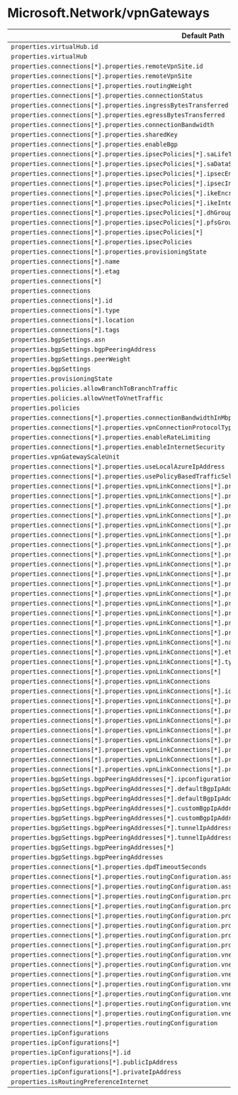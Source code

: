 # Microsoft.Network/vpnGateways

| Default Path | Alias |
|---|---|
| `properties.virtualHub.id` | `Microsoft.Network/vpnGateways/virtualHub.id` |
| `properties.virtualHub` | `Microsoft.Network/vpnGateways/virtualHub` |
| `properties.connections[*].properties.remoteVpnSite.id` | `Microsoft.Network/vpnGateways/connections[*].remoteVpnSite.id` |
| `properties.connections[*].properties.remoteVpnSite` | `Microsoft.Network/vpnGateways/connections[*].remoteVpnSite` |
| `properties.connections[*].properties.routingWeight` | `Microsoft.Network/vpnGateways/connections[*].routingWeight` |
| `properties.connections[*].properties.connectionStatus` | `Microsoft.Network/vpnGateways/connections[*].connectionStatus` |
| `properties.connections[*].properties.ingressBytesTransferred` | `Microsoft.Network/vpnGateways/connections[*].ingressBytesTransferred` |
| `properties.connections[*].properties.egressBytesTransferred` | `Microsoft.Network/vpnGateways/connections[*].egressBytesTransferred` |
| `properties.connections[*].properties.connectionBandwidth` | `Microsoft.Network/vpnGateways/connections[*].connectionBandwidth` |
| `properties.connections[*].properties.sharedKey` | `Microsoft.Network/vpnGateways/connections[*].sharedKey` |
| `properties.connections[*].properties.enableBgp` | `Microsoft.Network/vpnGateways/connections[*].enableBgp` |
| `properties.connections[*].properties.ipsecPolicies[*].saLifeTimeSeconds` | `Microsoft.Network/vpnGateways/connections[*].ipsecPolicies[*].saLifeTimeSeconds` |
| `properties.connections[*].properties.ipsecPolicies[*].saDataSizeKilobytes` | `Microsoft.Network/vpnGateways/connections[*].ipsecPolicies[*].saDataSizeKilobytes` |
| `properties.connections[*].properties.ipsecPolicies[*].ipsecEncryption` | `Microsoft.Network/vpnGateways/connections[*].ipsecPolicies[*].ipsecEncryption` |
| `properties.connections[*].properties.ipsecPolicies[*].ipsecIntegrity` | `Microsoft.Network/vpnGateways/connections[*].ipsecPolicies[*].ipsecIntegrity` |
| `properties.connections[*].properties.ipsecPolicies[*].ikeEncryption` | `Microsoft.Network/vpnGateways/connections[*].ipsecPolicies[*].ikeEncryption` |
| `properties.connections[*].properties.ipsecPolicies[*].ikeIntegrity` | `Microsoft.Network/vpnGateways/connections[*].ipsecPolicies[*].ikeIntegrity` |
| `properties.connections[*].properties.ipsecPolicies[*].dhGroup` | `Microsoft.Network/vpnGateways/connections[*].ipsecPolicies[*].dhGroup` |
| `properties.connections[*].properties.ipsecPolicies[*].pfsGroup` | `Microsoft.Network/vpnGateways/connections[*].ipsecPolicies[*].pfsGroup` |
| `properties.connections[*].properties.ipsecPolicies[*]` | `Microsoft.Network/vpnGateways/connections[*].ipsecPolicies[*]` |
| `properties.connections[*].properties.ipsecPolicies` | `Microsoft.Network/vpnGateways/connections[*].ipsecPolicies` |
| `properties.connections[*].properties.provisioningState` | `Microsoft.Network/vpnGateways/connections[*].provisioningState` |
| `properties.connections[*].name` | `Microsoft.Network/vpnGateways/connections[*].name` |
| `properties.connections[*].etag` | `Microsoft.Network/vpnGateways/connections[*].etag` |
| `properties.connections[*]` | `Microsoft.Network/vpnGateways/connections[*]` |
| `properties.connections` | `Microsoft.Network/vpnGateways/connections` |
| `properties.connections[*].id` | `Microsoft.Network/vpnGateways/connections[*].id` |
| `properties.connections[*].type` | `Microsoft.Network/vpnGateways/connections[*].type` |
| `properties.connections[*].location` | `Microsoft.Network/vpnGateways/connections[*].location` |
| `properties.connections[*].tags` | `Microsoft.Network/vpnGateways/connections[*].tags` |
| `properties.bgpSettings.asn` | `Microsoft.Network/vpnGateways/bgpSettings.asn` |
| `properties.bgpSettings.bgpPeeringAddress` | `Microsoft.Network/vpnGateways/bgpSettings.bgpPeeringAddress` |
| `properties.bgpSettings.peerWeight` | `Microsoft.Network/vpnGateways/bgpSettings.peerWeight` |
| `properties.bgpSettings` | `Microsoft.Network/vpnGateways/bgpSettings` |
| `properties.provisioningState` | `Microsoft.Network/vpnGateways/provisioningState` |
| `properties.policies.allowBranchToBranchTraffic` | `Microsoft.Network/vpnGateways/policies.allowBranchToBranchTraffic` |
| `properties.policies.allowVnetToVnetTraffic` | `Microsoft.Network/vpnGateways/policies.allowVnetToVnetTraffic` |
| `properties.policies` | `Microsoft.Network/vpnGateways/policies` |
| `properties.connections[*].properties.connectionBandwidthInMbps` | `Microsoft.Network/vpnGateways/connections[*].connectionBandwidthInMbps` |
| `properties.connections[*].properties.vpnConnectionProtocolType` | `Microsoft.Network/vpnGateways/connections[*].vpnConnectionProtocolType` |
| `properties.connections[*].properties.enableRateLimiting` | `Microsoft.Network/vpnGateways/connections[*].enableRateLimiting` |
| `properties.connections[*].properties.enableInternetSecurity` | `Microsoft.Network/vpnGateways/connections[*].enableInternetSecurity` |
| `properties.vpnGatewayScaleUnit` | `Microsoft.Network/vpnGateways/vpnGatewayScaleUnit` |
| `properties.connections[*].properties.useLocalAzureIpAddress` | `Microsoft.Network/vpnGateways/connections[*].useLocalAzureIpAddress` |
| `properties.connections[*].properties.usePolicyBasedTrafficSelectors` | `Microsoft.Network/vpnGateways/connections[*].usePolicyBasedTrafficSelectors` |
| `properties.connections[*].properties.vpnLinkConnections[*].properties.vpnSiteLink.id` | `Microsoft.Network/vpnGateways/connections[*].vpnLinkConnections[*].vpnSiteLink.id` |
| `properties.connections[*].properties.vpnLinkConnections[*].properties.vpnSiteLink` | `Microsoft.Network/vpnGateways/connections[*].vpnLinkConnections[*].vpnSiteLink` |
| `properties.connections[*].properties.vpnLinkConnections[*].properties.routingWeight` | `Microsoft.Network/vpnGateways/connections[*].vpnLinkConnections[*].routingWeight` |
| `properties.connections[*].properties.vpnLinkConnections[*].properties.connectionStatus` | `Microsoft.Network/vpnGateways/connections[*].vpnLinkConnections[*].connectionStatus` |
| `properties.connections[*].properties.vpnLinkConnections[*].properties.vpnConnectionProtocolType` | `Microsoft.Network/vpnGateways/connections[*].vpnLinkConnections[*].vpnConnectionProtocolType` |
| `properties.connections[*].properties.vpnLinkConnections[*].properties.ingressBytesTransferred` | `Microsoft.Network/vpnGateways/connections[*].vpnLinkConnections[*].ingressBytesTransferred` |
| `properties.connections[*].properties.vpnLinkConnections[*].properties.egressBytesTransferred` | `Microsoft.Network/vpnGateways/connections[*].vpnLinkConnections[*].egressBytesTransferred` |
| `properties.connections[*].properties.vpnLinkConnections[*].properties.connectionBandwidth` | `Microsoft.Network/vpnGateways/connections[*].vpnLinkConnections[*].connectionBandwidth` |
| `properties.connections[*].properties.vpnLinkConnections[*].properties.sharedKey` | `Microsoft.Network/vpnGateways/connections[*].vpnLinkConnections[*].sharedKey` |
| `properties.connections[*].properties.vpnLinkConnections[*].properties.enableBgp` | `Microsoft.Network/vpnGateways/connections[*].vpnLinkConnections[*].enableBgp` |
| `properties.connections[*].properties.vpnLinkConnections[*].properties.usePolicyBasedTrafficSelectors` | `Microsoft.Network/vpnGateways/connections[*].vpnLinkConnections[*].usePolicyBasedTrafficSelectors` |
| `properties.connections[*].properties.vpnLinkConnections[*].properties.ipsecPolicies[*]` | `Microsoft.Network/vpnGateways/connections[*].vpnLinkConnections[*].ipsecPolicies[*]` |
| `properties.connections[*].properties.vpnLinkConnections[*].properties.ipsecPolicies` | `Microsoft.Network/vpnGateways/connections[*].vpnLinkConnections[*].ipsecPolicies` |
| `properties.connections[*].properties.vpnLinkConnections[*].properties.enableRateLimiting` | `Microsoft.Network/vpnGateways/connections[*].vpnLinkConnections[*].enableRateLimiting` |
| `properties.connections[*].properties.vpnLinkConnections[*].properties.useLocalAzureIpAddress` | `Microsoft.Network/vpnGateways/connections[*].vpnLinkConnections[*].useLocalAzureIpAddress` |
| `properties.connections[*].properties.vpnLinkConnections[*].properties.provisioningState` | `Microsoft.Network/vpnGateways/connections[*].vpnLinkConnections[*].provisioningState` |
| `properties.connections[*].properties.vpnLinkConnections[*].name` | `Microsoft.Network/vpnGateways/connections[*].vpnLinkConnections[*].name` |
| `properties.connections[*].properties.vpnLinkConnections[*].etag` | `Microsoft.Network/vpnGateways/connections[*].vpnLinkConnections[*].etag` |
| `properties.connections[*].properties.vpnLinkConnections[*].type` | `Microsoft.Network/vpnGateways/connections[*].vpnLinkConnections[*].type` |
| `properties.connections[*].properties.vpnLinkConnections[*]` | `Microsoft.Network/vpnGateways/connections[*].vpnLinkConnections[*]` |
| `properties.connections[*].properties.vpnLinkConnections` | `Microsoft.Network/vpnGateways/connections[*].vpnLinkConnections` |
| `properties.connections[*].properties.vpnLinkConnections[*].id` | `Microsoft.Network/vpnGateways/connections[*].vpnLinkConnections[*].id` |
| `properties.connections[*].properties.vpnLinkConnections[*].properties.ipsecPolicies[*].saLifeTimeSeconds` | `Microsoft.Network/vpnGateways/connections[*].vpnLinkConnections[*].ipsecPolicies[*].saLifeTimeSeconds` |
| `properties.connections[*].properties.vpnLinkConnections[*].properties.ipsecPolicies[*].saDataSizeKilobytes` | `Microsoft.Network/vpnGateways/connections[*].vpnLinkConnections[*].ipsecPolicies[*].saDataSizeKilobytes` |
| `properties.connections[*].properties.vpnLinkConnections[*].properties.ipsecPolicies[*].ipsecEncryption` | `Microsoft.Network/vpnGateways/connections[*].vpnLinkConnections[*].ipsecPolicies[*].ipsecEncryption` |
| `properties.connections[*].properties.vpnLinkConnections[*].properties.ipsecPolicies[*].ipsecIntegrity` | `Microsoft.Network/vpnGateways/connections[*].vpnLinkConnections[*].ipsecPolicies[*].ipsecIntegrity` |
| `properties.connections[*].properties.vpnLinkConnections[*].properties.ipsecPolicies[*].ikeEncryption` | `Microsoft.Network/vpnGateways/connections[*].vpnLinkConnections[*].ipsecPolicies[*].ikeEncryption` |
| `properties.connections[*].properties.vpnLinkConnections[*].properties.ipsecPolicies[*].ikeIntegrity` | `Microsoft.Network/vpnGateways/connections[*].vpnLinkConnections[*].ipsecPolicies[*].ikeIntegrity` |
| `properties.connections[*].properties.vpnLinkConnections[*].properties.ipsecPolicies[*].dhGroup` | `Microsoft.Network/vpnGateways/connections[*].vpnLinkConnections[*].ipsecPolicies[*].dhGroup` |
| `properties.connections[*].properties.vpnLinkConnections[*].properties.ipsecPolicies[*].pfsGroup` | `Microsoft.Network/vpnGateways/connections[*].vpnLinkConnections[*].ipsecPolicies[*].pfsGroup` |
| `properties.bgpSettings.bgpPeeringAddresses[*].ipconfigurationId` | `Microsoft.Network/vpnGateways/bgpSettings.bgpPeeringAddresses[*].ipconfigurationId` |
| `properties.bgpSettings.bgpPeeringAddresses[*].defaultBgpIpAddresses[*]` | `Microsoft.Network/vpnGateways/bgpSettings.bgpPeeringAddresses[*].defaultBgpIpAddresses[*]` |
| `properties.bgpSettings.bgpPeeringAddresses[*].defaultBgpIpAddresses` | `Microsoft.Network/vpnGateways/bgpSettings.bgpPeeringAddresses[*].defaultBgpIpAddresses` |
| `properties.bgpSettings.bgpPeeringAddresses[*].customBgpIpAddresses[*]` | `Microsoft.Network/vpnGateways/bgpSettings.bgpPeeringAddresses[*].customBgpIpAddresses[*]` |
| `properties.bgpSettings.bgpPeeringAddresses[*].customBgpIpAddresses` | `Microsoft.Network/vpnGateways/bgpSettings.bgpPeeringAddresses[*].customBgpIpAddresses` |
| `properties.bgpSettings.bgpPeeringAddresses[*].tunnelIpAddresses[*]` | `Microsoft.Network/vpnGateways/bgpSettings.bgpPeeringAddresses[*].tunnelIpAddresses[*]` |
| `properties.bgpSettings.bgpPeeringAddresses[*].tunnelIpAddresses` | `Microsoft.Network/vpnGateways/bgpSettings.bgpPeeringAddresses[*].tunnelIpAddresses` |
| `properties.bgpSettings.bgpPeeringAddresses[*]` | `Microsoft.Network/vpnGateways/bgpSettings.bgpPeeringAddresses[*]` |
| `properties.bgpSettings.bgpPeeringAddresses` | `Microsoft.Network/vpnGateways/bgpSettings.bgpPeeringAddresses` |
| `properties.connections[*].properties.dpdTimeoutSeconds` | `Microsoft.Network/vpnGateways/connections[*].dpdTimeoutSeconds` |
| `properties.connections[*].properties.routingConfiguration.associatedRouteTable.id` | `Microsoft.Network/vpnGateways/connections[*].routingConfiguration.associatedRouteTable.id` |
| `properties.connections[*].properties.routingConfiguration.associatedRouteTable` | `Microsoft.Network/vpnGateways/connections[*].routingConfiguration.associatedRouteTable` |
| `properties.connections[*].properties.routingConfiguration.propagatedRouteTables.labels[*]` | `Microsoft.Network/vpnGateways/connections[*].routingConfiguration.propagatedRouteTables.labels[*]` |
| `properties.connections[*].properties.routingConfiguration.propagatedRouteTables.labels` | `Microsoft.Network/vpnGateways/connections[*].routingConfiguration.propagatedRouteTables.labels` |
| `properties.connections[*].properties.routingConfiguration.propagatedRouteTables.ids[*].id` | `Microsoft.Network/vpnGateways/connections[*].routingConfiguration.propagatedRouteTables.ids[*].id` |
| `properties.connections[*].properties.routingConfiguration.propagatedRouteTables.ids[*]` | `Microsoft.Network/vpnGateways/connections[*].routingConfiguration.propagatedRouteTables.ids[*]` |
| `properties.connections[*].properties.routingConfiguration.propagatedRouteTables.ids` | `Microsoft.Network/vpnGateways/connections[*].routingConfiguration.propagatedRouteTables.ids` |
| `properties.connections[*].properties.routingConfiguration.propagatedRouteTables` | `Microsoft.Network/vpnGateways/connections[*].routingConfiguration.propagatedRouteTables` |
| `properties.connections[*].properties.routingConfiguration.vnetRoutes.staticRoutes[*].name` | `Microsoft.Network/vpnGateways/connections[*].routingConfiguration.vnetRoutes.staticRoutes[*].name` |
| `properties.connections[*].properties.routingConfiguration.vnetRoutes.staticRoutes[*].addressPrefixes[*]` | `Microsoft.Network/vpnGateways/connections[*].routingConfiguration.vnetRoutes.staticRoutes[*].addressPrefixes[*]` |
| `properties.connections[*].properties.routingConfiguration.vnetRoutes.staticRoutes[*].addressPrefixes` | `Microsoft.Network/vpnGateways/connections[*].routingConfiguration.vnetRoutes.staticRoutes[*].addressPrefixes` |
| `properties.connections[*].properties.routingConfiguration.vnetRoutes.staticRoutes[*].nextHopIpAddress` | `Microsoft.Network/vpnGateways/connections[*].routingConfiguration.vnetRoutes.staticRoutes[*].nextHopIpAddress` |
| `properties.connections[*].properties.routingConfiguration.vnetRoutes.staticRoutes[*]` | `Microsoft.Network/vpnGateways/connections[*].routingConfiguration.vnetRoutes.staticRoutes[*]` |
| `properties.connections[*].properties.routingConfiguration.vnetRoutes.staticRoutes` | `Microsoft.Network/vpnGateways/connections[*].routingConfiguration.vnetRoutes.staticRoutes` |
| `properties.connections[*].properties.routingConfiguration.vnetRoutes` | `Microsoft.Network/vpnGateways/connections[*].routingConfiguration.vnetRoutes` |
| `properties.connections[*].properties.routingConfiguration` | `Microsoft.Network/vpnGateways/connections[*].routingConfiguration` |
| `properties.ipConfigurations` | `Microsoft.Network/vpnGateways/ipConfigurations` |
| `properties.ipConfigurations[*]` | `Microsoft.Network/vpnGateways/ipConfigurations[*]` |
| `properties.ipConfigurations[*].id` | `Microsoft.Network/vpnGateways/ipConfigurations[*].id` |
| `properties.ipConfigurations[*].publicIpAddress` | `Microsoft.Network/vpnGateways/ipConfigurations[*].publicIpAddress` |
| `properties.ipConfigurations[*].privateIpAddress` | `Microsoft.Network/vpnGateways/ipConfigurations[*].privateIpAddress` |
| `properties.isRoutingPreferenceInternet` | `Microsoft.Network/vpnGateways/isRoutingPreferenceInternet` |

